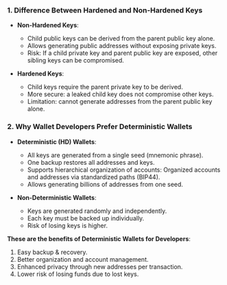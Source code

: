 
### 1. Difference Between Hardened and Non-Hardened Keys

- **Non-Hardened Keys**:
  - Child public keys can be derived from the parent public key alone.
  - Allows generating public addresses without exposing private keys.
  - Risk: If a child private key and parent public key are exposed, other sibling keys can be compromised.

- **Hardened Keys**:
  - Child keys require the parent private key to be derived.
  - More secure: a leaked child key does not compromise other keys.
  - Limitation: cannot generate addresses from the parent public key alone.


### 2. Why Wallet Developers Prefer Deterministic Wallets

- **Deterministic (HD) Wallets**:
  - All keys are generated from a single seed (mnemonic phrase).
  - One backup restores all addresses and keys.
  - Supports hierarchical organization of accounts: Organized accounts and addresses via standardized paths (BIP44).
  - Allows generating billions of addresses from one seed.

- **Non-Deterministic Wallets**:
  - Keys are generated randomly and independently.
  - Each key must be backed up individually.
  - Risk of losing keys is higher.

**These are the benefits of Deterministic Wallets for Developers**:
1. Easy backup & recovery.
2. Better organization and account management.
3. Enhanced privacy through new addresses per transaction.
4. Lower risk of losing funds due to lost keys.
